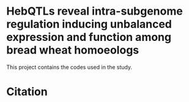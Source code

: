 # HebQTLs reveal intra-subgenome regulation inducing unbalanced expression and function among bread wheat homoeologs
This project contains the codes used in the study.
# Citation

